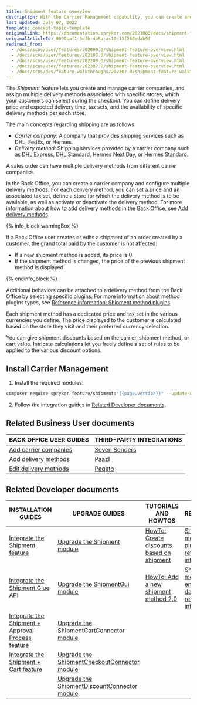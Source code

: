 ```yaml
---
title: Shipment feature overview
description: With the Carrier Management capability, you can create and manage carrier companies and their delivery methods for every individual store.
last_updated: July 07, 2022
template: concept-topic-template
originalLink: https://documentation.spryker.com/2021080/docs/shipment-feature-overview
originalArticleId: 9090caf1-5dfb-4b5a-ac10-13f268edab9f
redirect_from:
  - /docs/scos/user/features/202009.0/shipment-feature-overview.html
  - /docs/scos/user/features/202108.0/shipment-feature-overview.html
  - /docs/scos/user/features/202200.0/shipment-feature-overview.html
  - /docs/scos/user/features/202307.0/shipment-feature-overview.html  
  - /docs/scos/dev/feature-walkthroughs/202307.0/shipment-feature-walkthrough/shipment-feature-walkthrough.html
---
```


The *Shipment* feature lets you create and manage carrier companies, and assign multiple delivery methods associated with specific stores, which your customers can select during the checkout. You can define delivery price and expected delivery time, tax sets, and the availability of specific delivery methods per each store.

The main concepts regarding shipping are as follows:
* *Carrier company*: A company that provides shipping services such as DHL, FedEx, or Hermes.
* *Delivery method*: Shipping services provided by a carrier company such as DHL Express, DHL Standard, Hermes Next Day, or Hermes Standard.

A sales order can have multiple delivery methods from different carrier companies.

In the Back Office, you can create a carrier company and configure multiple delivery methods. For each delivery method, you can set a price and an associated tax set, define a store for which the delivery method is to be available, as well as activate or deactivate the delivery method. For more information about how to add delivery methods in the Back Office, see [Add delivery methods](/docs/pbc/all/carrier-management/{{site.version}}/base-shop/manage-in-the-back-office/add-delivery-methods.html).

{% info_block warningBox %}

If a Back Office user creates or edits a shipment of an order created by a customer, the grand total paid by the customer is not affected:

* If a new shipment method is added, its price is 0.
* If the shipment method is changed, the price of the previous shipment method is displayed.

{% endinfo_block %}

Additional behaviors can be attached to a delivery method from the Back Office by selecting specific plugins. For more information about method plugins types, see [Reference information: Shipment method plugins](/docs/pbc/all/carrier-management/{{site.version}}/base-shop/extend-and-customize/shipment-method-plugins-reference-information.html).

Each shipment method has a dedicated price and tax set in the various currencies you define. The price displayed to the customer is calculated based on the store they visit and their preferred currency selection.

You can give shipment discounts based on the carrier, shipment method, or cart value. Intricate calculations let you freely define a set of rules to be applied to the various discount options.

## Install Carrier Management


1. Install the required modules:

```bash
composer require spryker-feature/shipment:"{{page.version}}" --update-with-dependencies
```

2. Follow the integration guides in [Related Developer documents](#related-developer-documents).

## Related Business User documents

|BACK OFFICE USER GUIDES| THIRD-PARTY INTEGRATIONS |
|---| - |
| [Add carrier companies](/docs/pbc/all/carrier-management/{{site.version}}/base-shop/manage-in-the-back-office/add-carrier-companies.html)  | [Seven Senders](/docs/pbc/all/carrier-management/{{site.version}}/base-shop/third-party-integrations/seven-senders/seven-senders.html) |
| [Add delivery methods](/docs/pbc/all/carrier-management/{{site.version}}/base-shop/manage-in-the-back-office/add-delivery-methods.html)  | [Paazl](/docs/pbc/all/carrier-management/{{site.version}}/base-shop/third-party-integrations/paazl.html) |
| [Edit delivery methods](/docs/pbc/all/carrier-management/{{site.version}}/base-shop/manage-in-the-back-office/edit-delivery-methods.html)  | [Paqato](/docs/pbc/all/carrier-management/{{site.version}}/base-shop/third-party-integrations/paqato.html) | |

## Related Developer documents

| INSTALLATION GUIDES  | UPGRADE GUIDES | TUTORIALS AND HOWTOS | REFERENCES |
|---|---|---|---|
| [Integrate the Shipment feature](/docs/pbc/all/carrier-management/{{site.version}}/base-shop/install-and-upgrade/install-features/install-the-shipment-feature.html) | [Upgrade the Shipment module](/docs/pbc/all/carrier-management/{{site.version}}/base-shop/install-and-upgrade/upgrade-modules/upgrade-the-shipment-module.html) | [HowTo: Create discounts based on shipment](/docs/pbc/all/discount-management/{{page.version}}/base-shop/create-discounts-based-on-shipment.html) | [Shipment method plugins: reference information](/docs/pbc/all/carrier-management/{{site.version}}/base-shop/extend-and-customize/shipment-method-plugins-reference-information.html) |
| [Integrate the Shipment Glue API](/docs/pbc/all/carrier-management/{{page.version}}/base-shop/install-and-upgrade/install-the-shipment-glue-api.html) | [Upgrade the ShipmentGui module](/docs/pbc/all/carrier-management/{{site.version}}/base-shop/install-and-upgrade/upgrade-modules/upgrade-the-shipmentgui-module.html) | [HowTo: Add a new shipment method 2.0](/docs/pbc/all/carrier-management/{{site.version}}/base-shop/tutorials-and-howtos/howto-add-a-new-shipment-method-2.0.html) | [Shipment method entities in the database: reference information](/docs/pbc/all/carrier-management/{{site.version}}/base-shop/domain-model-and-relationships/shipment-method-entities-in-the-database-reference-information.html) |
| [Integrate the Shipment + Approval Process feature](/docs/pbc/all/carrier-management/{{site.version}}/base-shop/install-and-upgrade/install-features/install-the-shipment-approval-process-feature.html) | [Upgrade the ShipmentCartConnector module](/docs/pbc/all/carrier-management/{{site.version}}/base-shop/install-and-upgrade/upgrade-modules/upgrade-the-shipmentcartconnector-module.html) |  |  |
| [Integrate the Shipment + Cart feature](/docs/pbc/all/carrier-management/{{site.version}}/base-shop/install-and-upgrade/install-features/install-the-shipment-cart-feature.html) | [Upgrade the ShipmentCheckoutConnector module](/docs/pbc/all/carrier-management/{{site.version}}/base-shop/install-and-upgrade/upgrade-modules/upgrade-the-shipmentcheckoutconnector-module.html) |  |  |
|  | [Upgrade the ShipmentDiscountConnector module](/docs/pbc/all/carrier-management/{{site.version}}/base-shop/install-and-upgrade/upgrade-modules/upgrade-the-shipmentdiscountconnector-module.html) |  |  |
